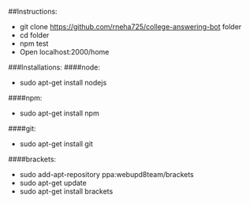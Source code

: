 ##Instructions:
* git clone https://github.com/rneha725/college-answering-bot folder
* cd folder
* npm test
* Open localhost:2000/home

###Installations:
####node:
* sudo apt-get install nodejs

####npm:
* sudo apt-get install npm

####git:
* sudo apt-get install git

####brackets:
* sudo add-apt-repository ppa:webupd8team/brackets
* sudo apt-get update
* sudo apt-get install brackets
